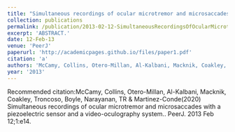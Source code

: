 ```yaml
---
title: "Simultaneous recordings of ocular microtremor and microsaccades with a piezoelectric sensor and a video-oculography system."
collection: publications
permalink: /publication/2013-02-12-SimultaneousRecordingsOfOcularMicrotremorAndMicrosaccadesWithAP
excerpt: 'ABSTRACT.'
date: 12-Feb-13
venue: 'PeerJ'
paperurl: 'http://academicpages.github.io/files/paper1.pdf'
citation: 'a'
authors: 'McCamy, Collins, Otero-Millan, Al-Kalbani, Macknik, Coakley, Troncoso, Boyle, Narayanan, TR & Martinez-Conde'
year: '2013'
---
```



Recommended citation:McCamy, Collins, Otero-Millan, Al-Kalbani, Macknik, Coakley, Troncoso, Boyle, Narayanan, TR & Martinez-Conde(2020) Simultaneous recordings of ocular microtremor and microsaccades with a piezoelectric sensor and a video-oculography system.. PeerJ. 2013 Feb 12;1:e14. 
